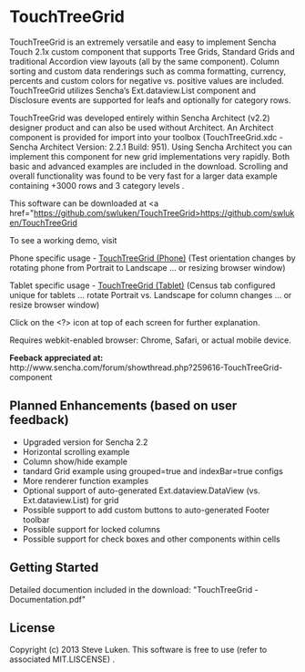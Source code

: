 TouchTreeGrid
=============

TouchTreeGrid is an extremely versatile and easy to implement Sencha Touch 2.1x custom 
component that supports Tree Grids, Standard Grids and traditional Accordion view layouts
(all by the same component).  Column sorting and custom data renderings such as comma
formatting, currency, percents and custom colors for negative vs. positive values are included.
TouchTreeGrid utilizes Sencha’s Ext.dataview.List component and Disclosure events are
supported for leafs and optionally for category rows. 

TouchTreeGrid was developed entirely within Sencha Architect (v2.2) designer product and
can also be used without Architect.  An Architect component is provided for import into
your toolbox (TouchTreeGrid.xdc - Sencha Architect Version: 2.2.1 Build: 951).
Using Sencha Architect you can implement this component
for new grid implementations very rapidly.  Both basic and advanced examples are included
in the download.   Scrolling and overall functionality was found to be very fast for a
larger data example containing +3000 rows and 3 category levels .  

This software can be downloaded at <a href="https://github.com/swluken/TouchTreeGrid>https://github.com/swluken/TouchTreeGrid</a>
  

To see a working demo, visit 

Phone specific usage   - <a href="http://www.lincolnwaterfrontrentals.com/Sencha/TouchTreeGrid/app.html?deviceType=Phone">TouchTreeGrid (Phone)</a>
(Test orientation changes by rotating phone from Portrait to Landscape ... or resizing browser window)

Tablet specific usage  - <a href="http://www.lincolnwaterfrontrentals.com/Sencha/TouchTreeGrid/app.html?deviceType=Tablet">TouchTreeGrid (Tablet)</a>
 (Census tab configured unique for tablets ... rotate Portrait vs. Landscape for column changes ... or resize browser window)

Click on the <?> icon at top of each screen for further explanation.

Requires webkit-enabled browser:  Chrome, Safari, or actual mobile device.

<div><b>Feeback appreciated at:</b> </div> http://www.sencha.com/forum/showthread.php?259616-TouchTreeGrid-component

Planned Enhancements (based on user feedback)
---------------
- Upgraded version for Sencha 2.2
- Horizontal scrolling example
- Column show/hide example
- tandard Grid example using grouped=true and indexBar=true configs
- More renderer function examples
- Optional support of auto-generated Ext.dataview.DataView (vs. Ext.dataview.List) for grid
- Possible support to add custom buttons to auto-generated Footer toolbar
- Possible support for locked columns
- Possible support for check  boxes and other components within cells

Getting Started
---------------

Detailed documention included in the download:  "TouchTreeGrid - Documentation.pdf"


License
-------

Copyright (c) 2013 Steve Luken. 
This software is free to use (refer to associated MIT.LISCENSE) .
